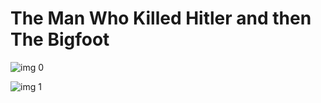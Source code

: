# The Man Who Killed Hitler and then The Bigfoot

![img 0](https://i.imgur.com/CQErcCe.jpg)

![img 1](https://i.imgur.com/XjmWtmR.png)

